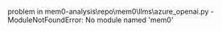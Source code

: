 problem in mem0-analysis\repo\mem0\llms\azure_openai.py - ModuleNotFoundError: No module named 'mem0'
